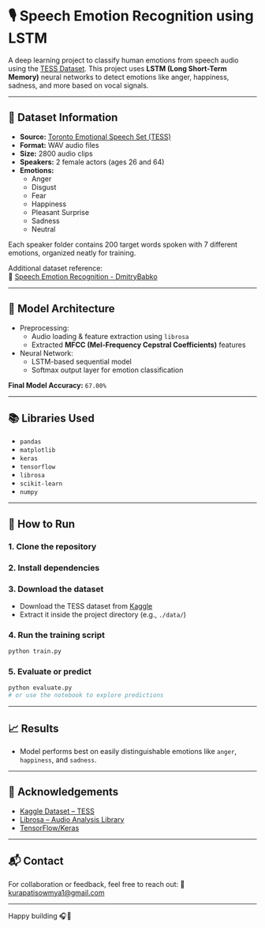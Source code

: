 # 🎙️ Speech Emotion Recognition using LSTM

A deep learning project to classify human emotions from speech audio using the [TESS Dataset](https://www.kaggle.com/ejlok1/toronto-emotional-speech-set-tess). This project uses **LSTM (Long Short-Term Memory)** neural networks to detect emotions like anger, happiness, sadness, and more based on vocal signals.

---

## 📁 Dataset Information

- **Source:** [Toronto Emotional Speech Set (TESS)](https://www.kaggle.com/ejlok1/toronto-emotional-speech-set-tess)
- **Format:** WAV audio files
- **Size:** 2800 audio clips
- **Speakers:** 2 female actors (ages 26 and 64)
- **Emotions:**
  - Anger
  - Disgust
  - Fear
  - Happiness
  - Pleasant Surprise
  - Sadness
  - Neutral

Each speaker folder contains 200 target words spoken with 7 different emotions, organized neatly for training.

Additional dataset reference:  
🔗 [Speech Emotion Recognition - DmitryBabko](https://www.kaggle.com/dmitrybabko/speech-emotion-recognition-en)

---

## 🧠 Model Architecture

- Preprocessing:
  - Audio loading & feature extraction using `librosa`
  - Extracted **MFCC (Mel-Frequency Cepstral Coefficients)** features
- Neural Network:
  - LSTM-based sequential model
  - Softmax output layer for emotion classification

**Final Model Accuracy:** `67.00%`

---

## 📚 Libraries Used

- `pandas`
- `matplotlib`
- `keras`
- `tensorflow`
- `librosa`
- `scikit-learn`
- `numpy`

---

## 🚀 How to Run

### 1. Clone the repository
### 2. Install dependencies
### 3. Download the dataset

* Download the TESS dataset from [Kaggle](https://www.kaggle.com/ejlok1/toronto-emotional-speech-set-tess)
* Extract it inside the project directory (e.g., `./data/`)

### 4. Run the training script

```bash
python train.py
```

### 5. Evaluate or predict

```bash
python evaluate.py
# or use the notebook to explore predictions
```

---

## 📈 Results
* Model performs best on easily distinguishable emotions like `anger`, `happiness`, and `sadness`.

---

## 🙌 Acknowledgements

* [Kaggle Dataset – TESS](https://www.kaggle.com/ejlok1/toronto-emotional-speech-set-tess)
* [Librosa – Audio Analysis Library](https://librosa.org/)
* [TensorFlow/Keras](https://www.tensorflow.org/)

---

## 📬 Contact

For collaboration or feedback, feel free to reach out:
📧 [kurapatisowmya1@gmail.com](mailto:kurapatisowmya1@gmail.com)

---
Happy building 🎧🧠
